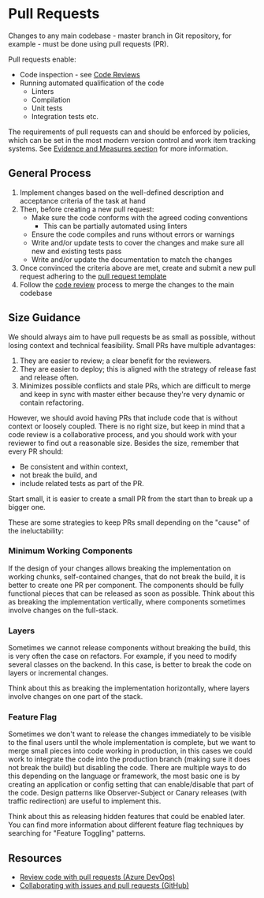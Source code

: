 # Pull Requests

Changes to any main codebase - master branch in Git repository, for example - must be done using pull requests (PR).

Pull requests enable:

* Code inspection - see [Code Reviews](./README.md)
* Running automated qualification of the code
  * Linters
  * Compilation
  * Unit tests
  * Integration tests etc.

The requirements of pull requests can and should be enforced by policies, which can be set in the most modern version control and work item tracking systems. See [Evidence and Measures section](./evidence-and-measures/README.md) for more information.

## General Process

1. Implement changes based on the well-defined description and acceptance criteria of the task at hand
1. Then, before creating a new pull request:
    * Make sure the code conforms with the agreed coding conventions
        * This can be partially automated using linters
    * Ensure the code compiles and runs without errors or warnings
    * Write and/or update tests to cover the changes and make sure all new and existing tests pass
    * Write and/or update the documentation to match the changes
1. Once convinced the criteria above are met, create and submit a new pull request adhering to the [pull request template](./pull-request-template.md)
1. Follow the [code review](./process-guidance/README.md) process to merge the changes to the main codebase

## Size Guidance

We should always aim to have pull requests be as small as possible, without losing context and technical feasibility. Small PRs have multiple advantages:

1. They are easier to review; a clear benefit for the reviewers.
1. They are easier to deploy; this is aligned with the strategy of release fast and release often.
1. Minimizes possible conflicts and stale PRs, which are difficult to merge and keep in sync with master either because they're very dynamic or contain refactoring.

However, we should avoid having PRs that include code that is without context or loosely coupled. There is no right size, but keep in mind that a code review is a collaborative process, and you should work with your reviewer to find out a reasonable size. Besides the size, remember that every PR should:

* Be consistent and within context, 
* not break the build, and
* include related tests as part of the PR.
 
Start small, it is easier to create a small PR from the start than to break up a bigger one.

These are some strategies to keep PRs small depending on the "cause" of the ineluctability:

### Minimum Working Components

If the design of your changes allows breaking the implementation on working chunks, self-contained changes, that do not break the build, it is better to create one PR per component. The components should be fully functional pieces that can be released as soon as possible. Think about this as breaking the implementation vertically, where components sometimes involve changes on the full-stack.

### Layers

Sometimes we cannot release components without breaking the build, this is very often the case on refactors. For example, if you need to modify several classes on the backend. In this case, is better to break the code on layers or incremental changes.

Think about this as breaking the implementation horizontally, where layers involve changes on one part of the stack.

### Feature Flag

Sometimes we don't want to release the changes immediately to be visible to the final users until the whole implementation is complete, but we want to merge small pieces into code working in production, in this cases we could work to integrate the code into the production branch (making sure it does not break the build) but disabling the code. There are multiple ways to do this depending on the language or framework, the most basic one is by creating an application or config setting that can enable/disable that part of the code. Design patterns like Observer-Subject or Canary releases (with traffic redirection) are useful to implement this.

Think about this as releasing hidden features that could be enabled later. You can find more information about different feature flag techniques by searching for "Feature Toggling" patterns.

## Resources

* [Review code with pull requests (Azure DevOps)](https://docs.microsoft.com/en-us/azure/devops/repos/git/pull-requests?view=azure-devops)
* [Collaborating with issues and pull requests (GitHub)](https://help.github.com/en/github/collaborating-with-issues-and-pull-requests)

